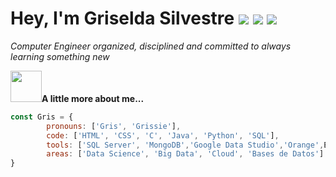 # Hey, I'm Griselda Silvestre ![](https://www.gifsanimados.org/data/media/50/flor-imagen-animada-0318.gif) ![](https://www.gifsanimados.org/data/media/50/flor-imagen-animada-0303.gif) ![](https://www.gifsanimados.org/data/media/278/sol-imagen-animada-0758.gif)

*Computer Engineer organized, disciplined and committed to always learning something new*

<img src="https://cdn-icons-png.flaticon.com/512/2026/2026506.png" width="50px">**A little more about me...**


```javascript
const Gris = {
        pronouns: ['Gris', 'Grissie'], 
        code: ['HTML', 'CSS', 'C', 'Java', 'Python', 'SQL'],
        tools: ['SQL Server', 'MongoDB','Google Data Studio','Orange',Excel Intermediate','Office Intermediate'],
        areas: ['Data Science', 'Big Data', 'Cloud', 'Bases de Datos']
}
```

<!---
Gris-95/Gris-95 is a ✨ special ✨ repository because its `README.md` (this file) appears on your GitHub profile.
You can click the Preview link to take a look at your changes.
--->
